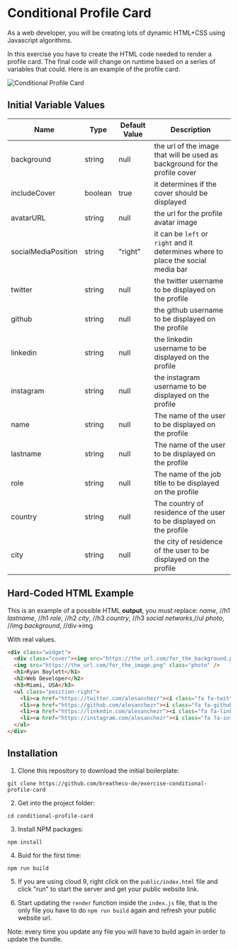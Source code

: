 # Conditional Profile Card

As a web developer, you will be creating lots of dynamic HTML+CSS using Javascript algorithms.

In this exercise you have to create the HTML code needed to render a profile card. The final code will change on runtime based on a series of variables that could. Here is an example of the profile card:

![Conditional Profile Card](https://raw.githubusercontent.com/breatheco-de/exercise-conditional-profile-card/master/preview.png)

## Initial Variable Values

| Name | Type | Default Value | Description |
| --- | --- | --- | --- |
| background | string | null | the url of the image that will be used as background for the profile cover |
| includeCover | boolean | true | it determines if the cover should be displayed |
| avatarURL | string | null | the url for the profile avatar image |
| socialMediaPosition | string | "right" | it can be `left` or `right` and it determines where to place the social media bar |
| twitter | string | null | the twitter username to be displayed on the profile |
| github | string | null | the github username to be displayed on the profile |
| linkedin | string | null | the linkedin username to be displayed on the profile |
| instagram | string | null | the instagram username to be displayed on the profile |
| name | string | null | The name of the user to be displayed on the profile |
| lastname | string | null | The name of the user to be displayed on the profile |
| role | string | null | The name of the job title to be displayed on the profile |
| country | string | null | The country of residence of the user to be displayed on the profile |
| city | string | null | the city of residence of the user to be displayed on the profile |

## Hard-Coded HTML Example

This is an example of a possible HTML **output**, you must replace: 
  *name*,           //h1 
  *lastname*,       //h1
  *role*,           //h2
  *city*,           //h3
  *country*,        //h3
  *social networks*,//ul
  *photo*,          //img
  *background*,     //div->img

With real values.

```html
<div class="widget">
  <div class="cover"><img src="https://the_url.com/for_the_background.png" /></div>
  <img src="https://the_url.com/for_the_image.png" class="photo" />
  <h1>Ryan Boylett</h1>
  <h2>Web Developer</h2>
  <h3>Miami, USA</h3>
  <ul class="position-right">
    <li><a href="https://twitter.com/alesanchezr"><i class="fa fa-twitter"></i></a></li>
    <li><a href="https://github.com/alesanchezr"><i class="fa fa-github"></i></a></li>
    <li><a href="https://linkedin.com/alesanchezr"><i class="fa fa-linkedin"></i></a></li>
    <li><a href="https://instagram.com/alesanchezr"><i class="fa fa-instagram"></i></a></li>
  </ul>
</div>
```

## Installation

1. Clone this repository to download the initial boilerplate: 

`git clone https://github.com/breatheco-de/exercise-conditional-profile-card`

2. Get into the project folder: 

`cd conditional-profile-card`

3. Install NPM packages: 

`npm install`

4. Buid for the first time: 

`npm run build`

5. If you are using cloud 9, right click on the `public/index.html` file and click "run" to start the server and get your public website link.

6. Start updating the `render` function inside the `index.js` file, that is the only file you have to do `npm run build` again and refresh your public website url.

Note: every time you update any file you will have to build again in order to update the bundle.

